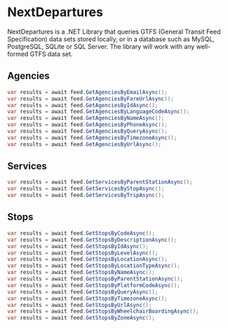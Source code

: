 # NextDepartures

NextDepartures is a .NET Library that queries GTFS (General
Transit Feed Specification) data sets stored locally, or in a
database such as MySQL, PostgreSQL, SQLite or SQL Server. The
library will work with any well-formed GTFS data set.

## Agencies

```csharp
var results = await feed.GetAgenciesByEmailAsync();
var results = await feed.GetAgenciesByFareUrlAsync();
var results = await feed.GetAgenciesByIdAsync();
var results = await feed.GetAgenciesByLanguageCodeAsync();
var results = await feed.GetAgenciesByNameAsync();
var results = await feed.GetAgenciesByPhoneAsync();
var results = await feed.GetAgenciesByQueryAsync();
var results = await feed.GetAgenciesByTimezoneAsync();
var results = await feed.GetAgenciesByUrlAsync();
```

## Services

```csharp
var results = await feed.GetServicesByParentStationAsync();
var results = await feed.GetServicesByStopAsync();
var results = await feed.GetServicesByTripAsync();
```

## Stops

```csharp
var results = await feed.GetStopsByCodeAsync();
var results = await feed.GetStopsByDescriptionAsync();
var results = await feed.GetStopsByIdAsync();
var results = await feed.GetStopsByLevelAsync();
var results = await feed.GetStopsByLocationAsync();
var results = await feed.GetStopsByLocationTypeAsync();
var results = await feed.GetStopsByNameAsync();
var results = await feed.GetStopsByParentStationAsync();
var results = await feed.GetStopsByPlatformCodeAsync();
var results = await feed.GetStopsByQueryAsync();
var results = await feed.GetStopsByTimezoneAsync();
var results = await feed.GetStopsByUrlAsync();
var results = await feed.GetStopsByWheelchairBoardingAsync();
var results = await feed.GetStopsByZoneAsync();
```